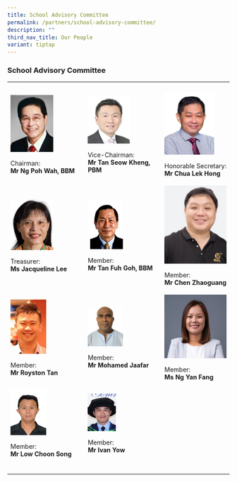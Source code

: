```yaml
---
title: School Advisory Committee
permalink: /partners/school-advisory-committee/
description: ""
third_nav_title: Our People
variant: tiptap
---
```

<h3>School Advisory Committee</h3><table><tbody><tr><th rowspan="1" colspan="1"><p></p></th><th rowspan="1" colspan="1"><p></p></th><th rowspan="1" colspan="1"><p></p></th></tr><tr><td rowspan="1" colspan="1"><div class="isomer-image-wrapper"><img style="width: 60%;" height="auto" width="100%" alt="" src="/images/SAC/Chairman.jpeg"></div><p>Chairman: <br><strong>Mr Ng Poh Wah, BBM</strong></p></td><td rowspan="1" colspan="1"><div class="isomer-image-wrapper"><img style="width: 60%;" height="auto" width="100%" alt="" src="/images/SAC/Tan_Seow_Kheng.JPG"></div><p>Vice-Chairman:<br><strong>Mr Tan Seow Kheng, PBM</strong></p></td><td rowspan="1" colspan="1"><div class="isomer-image-wrapper"><img style="width: 80%;" height="auto" width="100%" alt="" src="/images/SMC/SMC 2023/mr chua lek hong.jpeg"></div><p>Honorable Secretary:<br><strong>Mr Chua Lek Hong</strong></p></td></tr><tr><td rowspan="1" colspan="1"><div class="isomer-image-wrapper"><img style="width: 60%;" height="auto" width="100%" alt="" src="/images/SAC/Treasurer________Mdm_Jacqueline_Lee.jpg"></div><p>Treasurer:<br><strong>Ms Jacqueline Lee</strong></p></td><td rowspan="1" colspan="1"><div class="isomer-image-wrapper"><img style="width: 50%;" height="auto" width="100%" alt="" src="/images/SAC/Tan_Fuh_Gih.JPG"></div><p>Member: <br><strong>Mr Tan Fuh Goh, BBM</strong></p></td><td rowspan="1" colspan="1"><div class="isomer-image-wrapper"><img style="width: 100%" height="auto" width="100%" alt="" src="/images/SAC/Zhaoguang.jpg"></div><p>Member:<br><strong>Mr Chen Zhaoguang</strong></p></td></tr><tr><td rowspan="1" colspan="1"><div class="isomer-image-wrapper"><img style="width: 50%;" height="auto" width="100%" alt="" src="/images/SAC/Royston.jpg"></div><p>Member:<br><strong>Mr Royston Tan</strong></p></td><td rowspan="1" colspan="1"><div class="isomer-image-wrapper"><img style="width: 50%;" height="auto" width="100%" alt="" src="/images/SAC/Jaafar.jpg"></div><p>Member:<br><strong>Mr Mohamed Jaafar</strong></p></td><td rowspan="1" colspan="1"><div class="isomer-image-wrapper"><img style="width: 100%" height="auto" width="100%" alt="" src="/images/SAC/Yen_Fang.jpg"></div><p>Member:<br><strong>Ms Ng Yan Fang</strong></p></td></tr><tr><td rowspan="1" colspan="1"><div class="isomer-image-wrapper"><img style="width: 50%;" height="auto" width="100%" alt="" src="/images/SAC/Choon_Song.jpg"></div><p>Member:<br><strong>Mr Low Choon Song</strong></p></td><td rowspan="1" colspan="1"><div class="isomer-image-wrapper"><img style="width: 40%;" height="auto" width="100%" alt="" src="/images/SAC/Ivan.jpg"></div><p>Member:<br><strong>Mr Ivan Yow</strong></p></td><td rowspan="1" colspan="1"><p></p></td></tr><tr><td rowspan="1" colspan="1"><p></p></td><td rowspan="1" colspan="1"><p></p></td><td rowspan="1" colspan="1"><p></p></td></tr></tbody></table><p></p>